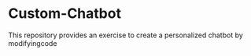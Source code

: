 # Custom-Chatbot
This repository provides an exercise to create a personalized chatbot by modifyingcode
